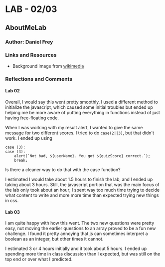 # LAB - 02/03

## AboutMeLab

### Author: Daniel Frey

### Links and Resources

- Background image from [wikimedia](https://upload.wikimedia.org/wikipedia/commons/8/86/Cedar_Rapids_-_Mays_Island.jpg)

### Reflections and Comments

#### Lab 02

Overall, I would say this went pretty smoothly. I used a different method to initialize the javascript, which caused some initial troubles but ended up helping me be more aware of putting everything in functions instead of just having free-floating code.

When I was working with my result alert, I wanted to give the same message for two different scores. I tried to do `case(2||3)`, but that didn't work. I ended up using

    case (3): 
    case (4):
        alert(`Not bad, ${userName}. You got ${quizScore} correct.`);
        break;

Is there a cleaner way to do that with the case function?

I estimated I would take about 1.5 hours to finish the lab, and I ended up taking about 3 hours. Still, the javascript portion that was the main focus of the lab only took about an hour; I spent way too much time trying to decide what content to write and more more time than expected trying new things in css.

#### Lab 03

I am quite happy with how this went. The two new questions were pretty easy, nut moving the earlier questions to an array proved to be a fun new challenge. I found it pretty annoying that js can sometimes interpret a boolean as an integer, but other times it cannot.

I estimated 3 or 4 hours initially and it took about 5 hours. I ended up spending more time in class discussion than I expected, but was still on the top end or over what I predicted.
